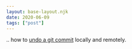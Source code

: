 ```yaml
---
layout: base-layout.njk
date: 2020-06-09
tags: ["post"]
---
```


.. how to [undo a git commit](https://www.freecodecamp.org/news/untitled-23/) locally and remotely.
